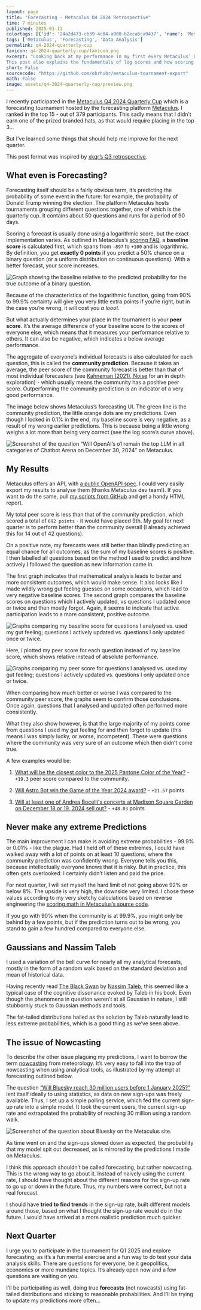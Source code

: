 ```yaml
---
layout: page
title: "Forecasting - Metaculus Q4 2024 Retrospective"
time: 7 minutes
published: 2025-01-13
colortags: [{'id': '24a2d473-cb39-4c04-a900-b2eca6ca9437', 'name': 'Metaculus', 'color': 'purple'}, {'id': 'e8f8ec2b-dec7-4d62-98ea-267c6d6bd5cd', 'name': 'Forecasting', 'color': 'default'}, {'id': '11658a68-3c22-4966-b5fe-93f7c296ba7e', 'name': 'Data Analysis', 'color': 'green'}]
tags: ['Metaculus', 'Forecasting', 'Data Analysis']
permalink: q4-2024-quarterly-cup
favicon: q4-2024-quarterly-cup/favicon.png
excerpt: "Looking back at my performance in my first every Metaculus’ Quarterly Cup (Q4 2024), there’s a lot of room left for improvement. This post compares the different forecasting methods I used and what their results were. Thanks to some analysis, I then figure out what I can improve: stick to reasonable probabilities; use fat-tailed distributions to forecast; avoid the trap of nowcasting; update my predictions more often.
This post also explains the fundamentals of log scores and how scoring works on forecasting platforms."
short: False
sourcecode: "https://github.com/obrhubr/metaculus-tournament-export"
math: False
image: assets/q4-2024-quarterly-cup/preview.png
---
```


I recently participated in the [Metaculus Q4 2024 Quarterly Cup](https://www.metaculus.com/tournament/quarterly-cup-2024q4/) which is a forecasting tournament hosted by the forecasting platform [Metaculus](https://www.metaculus.com/). I ranked in the top 15 - out of 379 participants. This sadly means that I didn’t earn one of the prized branded hats, as that would require placing in the top 3…

But I’ve learned some things that should help me improve for the next quarter.

This post format was inspired by [xkqr’s Q3 retrospective](https://entropicthoughts.com/quarterly-cup-2024-q3-retrospective).

## What even is Forecasting?

Forecasting itself should be a fairly obvious term, it’s predicting the probability of some event in the future: for example, the probability of Donald Trump winning the election. The platform Metaculus hosts tournaments grouping different questions together, one of which is the quarterly cup. It contains about 50 questions and runs for a period of 90 days.

Scoring a forecast is usually done using a logarithmic score, but the exact implementation varies. As outlined in Metaculus’s [scoring FAQ](https://www.metaculus.com/help/scores-faq/), a **baseline score** is calculated first, which spans from `-897` to `+100` and is logarithmic. By definition, you get **exactly 0 points** if you predict a 50% chance on a binary question (or a uniform distribution on continuous questions). With a better forecast, your score increases.

![Graph showing the baseline relative to the predicted probability for the true outcome of a binary question.](/assets/q4-2024-quarterly-cup/27715f784dba8a9dc4a8c1585374614e.webp)

Because of the characteristics of the logarithmic function, going from 90% to 99.9% certainty will give you very little extra points if you’re right, but in the case you’re wrong, it will cost you *a looot*.

But what actually determines your place in the tournament is your **peer score**. It’s the average difference of your baseline score to the scores of everyone else, which means that it measures your performance relative to others. It can also be negative, which indicates a below average performance.

The aggregate of everyone’s individual forecasts is also calculated for each question, this is called the **community prediction**. Because it takes an average, the peer score of the community forecast is better than that of most individual forecasters (see [Kahneman (2021), Noise](https://en.wikipedia.org/wiki/Noise:_A_Flaw_in_Human_Judgment) for an in depth exploration) - which usually means the community has a positive peer score. Outperforming the community prediction is an indicator of a very good performance.

The image below shows Metaculus’s forecasting UI. The green line is the community prediction, the little orange dots are my predictions. Even though I locked in 0.1% in the end, my baseline score is very negative, as a result of my wrong earlier predictions. This is because being a little wrong weighs a lot more than being very correct (see the log score’s curve above).

![Screenshot of the question “Will OpenAI’s o1 remain the top LLM in all categories of Chatbot Arena on December 30, 2024” on Metaculus.](/assets/q4-2024-quarterly-cup/6866047de0c8583b0652467207ff345b.webp)

## My Results

Metaculus offers an API, with [a public OpenAPI spec](https://www.metaculus.com/api/). I could very easily export my results to analyse them (thanks Metaculus dev team!). If you want to do the same, pull [my scripts from GitHub](https://github.com/obrhubr/metaculus-tournament-export) and get a handy HTML report.

My total peer score is less than that of the community prediction, which scored a total of `692 points` - it would have placed 9th. My goal for next quarter is to perform better than the community overall (I already achieved this for 14 out of 42 questions).

On a positive note, my forecasts were still better than blindly predicting an equal chance for all outcomes, as the sum of my baseline scores is positive. I then labelled all questions based on the method I used to predict and how actively I followed the question as new information came in.

The first graph indicates that mathematical analysis leads to better and more consistent outcomes, which would make sense. It also looks like I made wildly wrong gut feeling guesses on some occasions, which lead to very negative baseline scores. The second graph compares the baseline scores on questions which I actively updated, vs questions I updated once or twice and then mostly forgot. Again, it seems to indicate that active participation leads to a more consistent, positive outcome.

![Graphs comparing my baseline score for questions I analysed vs. used my gut feeling; questions I actively updated vs. questions I only updated once or twice.](/assets/q4-2024-quarterly-cup/a7690c970ca23e5917adc98cd83d254d.webp)

Here, I plotted my peer score for each question instead of my baseline score, which shows relative instead of absolute performance.

![Graphs comparing my peer score for questions I analysed vs. used my gut feeling; questions I actively updated vs. questions I only updated once or twice.](/assets/q4-2024-quarterly-cup/4801bb9e8dd91bc13fb6da12be38c524.webp)

When comparing how much better or worse I was compared to the community peer score, the graphs seem to confirm those conclusions. Once again, questions that I analysed and updated often performed more consistently.

What they also show however, is that the large majority of my points come from questions I used my gut feeling for and then forgot to update (this means I was simply lucky, or worse, incompetent). These were questions where the community was very sure of an outcome which then didn’t come true.

A few examples would be:

1. [What will be the closest color to the 2025 Pantone Color of the Year?](https://www.metaculus.com/questions/29847/) - `+19.3` peer score compared to the community.

1. [Will Astro Bot win the Game of the Year 2024 award?](https://www.metaculus.com/questions/29902/) - `+21.57` points

1. [Will at least one of Andrea Bocelli's concerts at Madison Square Garden on December 18 or 19, 2024 sell out?](https://www.metaculus.com/questions/30252/) - `+48.03` points

## Never make any extreme Predictions

The main improvement I can make is avoiding extreme probabilities - 99.9% or 0.01% - like the plague. Had I held off of these extremes, I could have walked away with a lot of points on at least 10 questions, where the community prediction was confidently wrong. Everyone tells you this, because intellectually everyone knows that it is risky. But in practice, this often gets overlooked: I certainly didn’t listen and paid the price.

For next quarter, I will set myself the hard limit of not going above 92% or below 8%. The upside is very high, the downside very limited. I chose these values according to my very sketchy calculations based on reverse engineering the [scoring math in Metaculus’s source code](https://github.com/Metaculus/metaculus/blob/main/scoring/score_math.py).

If you go with 90% when the community is at 99.9%, you might only be behind by a few points, but if the prediction turns out to be wrong, you stand to gain a few hundred compared to everyone else.

## Gaussians and Nassim Taleb

I used a variation of the bell curve for nearly all my analytical forecasts, mostly in the form of a random walk based on the standard deviation and mean of historical data.

Having recently read [The Black Swan](https://en.wikipedia.org/wiki/The_Black_Swan:_The_Impact_of_the_Highly_Improbable) by [Nassim Taleb](https://en.wikipedia.org/wiki/Nassim_Nicholas_Taleb), this seemed like a typical case of the cognitive dissonance evoked by Taleb in his book. Even though the phenomena in question weren’t at all Gaussian in nature, I still stubbornly stuck to Gaussian methods and tools.

The fat-tailed distributions hailed as the solution by Taleb naturally lead to less extreme probabilities, which is a good thing as we’ve seen above.

## The issue of Nowcasting

To describe the other issue plaguing my predictions, I want to borrow the term [nowcasting](https://en.wikipedia.org/wiki/Nowcasting_(economics)) from meteorology. It’s very easy to fall into the trap of nowcasting when using analytical tools, as illustrated by my attempt at forecasting outlined below.

The question [“Will Bluesky reach 30 million users before 1 January 2025?”](https://www.metaculus.com/questions/30295/will-bluesky-reach-30-million-users-before-1-january-2025/) lent itself ideally to using statistics, as data on new sign-ups was freely available. Thus, I set up a simple polling service, which fed the current sign-up rate into a simple model. It took the current users, the current sign-up rate and extrapolated the probability of reaching 30 million using a random walk.

![Screenshot of the question about Bluesky on the Metaculus site.](/assets/q4-2024-quarterly-cup/acf4d28c7721231d1beadc3ba152ea8f.webp)

As time went on and the sign-ups slowed down as expected, the probability that my model spit out decreased, as is mirrored by the predictions I made on Metaculus.

I think this approach shouldn’t be called forecasting, but rather nowcasting. This is the wrong way to go about it. Instead of naively using the current rate, I should have thought about the different reasons for the sign-up rate to go up or down in the future. Thus, my numbers were correct, but not a real forecast.

I should have **tried to find trends** in the sign-up rate, built different models around those, based on what I thought the sign-up rate would do in the future. I would have arrived at a more realistic prediction much quicker.

## Next Quarter

I urge you to participate in the tournament for Q1 2025 and explore forecasting, as it’s a fun mental exercise and a fun way to do test your data analysis skills. There are questions for everyone, be it geopolitics, economics or more mundane topics. It’s already open now and a few questions are waiting on you.

I’ll be participating as well, doing true **forecasts** (not nowcasts) using fat-tailed distributions and sticking to reasonable probabilities. And I’ll be trying to update my predictions more often…

<br/>

<br/>

